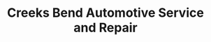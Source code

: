 ---
title: "Creeks Bend Automotive Service and Repair"
url: /ringgold/creeks-bend-automotive-service-and-repair/
shop: Autowerkstatt
---